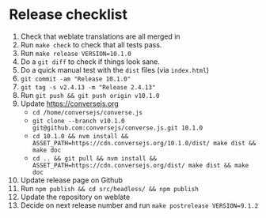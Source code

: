 # Release checklist

1. Check that weblate translations are all merged in
2. Run `make check` to check that all tests pass.
3. Run `make release VERSION=10.1.0`
4. Do a `git diff` to check if things look sane.
5. Do a quick manual test with the `dist` files (via `index.html`)
6. `git commit -am "Release 10.1.0"`
7. `git tag -s v2.4.13 -m "Release 2.4.13"`
8. Run `git push && git push origin v10.1.0`
9. Update https://conversejs.org
    * `cd /home/conversejs/converse.js`
    * `git clone --branch v10.1.0 git@github.com:conversejs/converse.js.git 10.1.0`
    * `cd 10.1.0 && nvm install && ASSET_PATH=https://cdn.conversejs.org/10.1.0/dist/ make dist && make doc`
    * `cd .. && git pull && nvm install && ASSET_PATH=https://cdn.conversejs.org/dist/ make dist && make doc`
10. Update release page on Github
11. Run `npm publish && cd src/headless/ && npm publish`
12. Update the repository on weblate
13. Decide on next release number and run `make postrelease VERSION=9.1.2`
